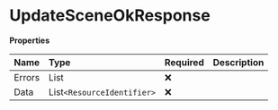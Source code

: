 # UpdateSceneOkResponse

**Properties**

| Name   | Type                       | Required | Description |
| :----- | :------------------------- | :------- | :---------- |
| Errors | List<Error>                | ❌       |             |
| Data   | List`<ResourceIdentifier>` | ❌       |             |

<!-- This file was generated by liblab | https://liblab.com/ -->

